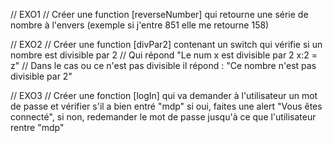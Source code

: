 // EXO1
// Créer une function [reverseNumber] qui retourne une série de nombre à l'envers (exemple si j'entre 851 elle me retourne 158)

// EXO2
// Créer une function [divPar2] contenant un switch qui vérifie si un nombre est divisible par 2
// Qui répond "Le num x est divisible par 2 x:2 = z"
// Dans le cas ou ce n'est pas divisible il répond : "Ce nombre n'est pas divisible par 2"

// EXO3
// Créer une fonction [logIn] qui va demander à l'utilisateur un mot de passe et vérifier s'il a bien entré "mdp" si oui, faites une alert "Vous êtes connecté", si non, redemander le mot de passe jusqu'à ce que l'utilisateur rentre "mdp"